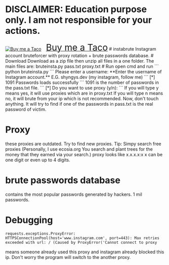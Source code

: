 # DISCLAIMER: Education purpose only. I am not responsible for your actions.
<link href="https://fonts.googleapis.com/css?family=Cookie" rel="stylesheet"><a class="bmc-button" target="_blank" href="https://www.buymeacoffee.com/shyngysdev"><img src="https://cdn.buymeacoffee.com/buttons/bmc-new-btn-logo.svg" alt="Buy me a Taco"><span style="margin-left:15px;font-size:28px !important;">Buy me a Taco</span></a>
# instabrute
Instagram account bruteforcer with proxy rotation + brute passwords database.
# Download
Download as a zip file then unzip all files in a one folder.
The main files are: bruteinsta.py pass.txt proxy.txt
# Run
open cmd and run 
```
python bruteinsta.py
```
Please enter a username:
**Enter the username of Instagram account.** E.G. shyngys.dev (my instagram, follow me)
```
[*] 1091 Passwords loads successfully
```
1091 is the number of passwords in the pass.txt file.
```
[*] Do you want to use proxy (y/n):
```
If you will type y means yes, it will use proxies which are in proxy.txt 
If you will type n means no, it will brute from your ip which is not recommended.
Now, don't touch anything. It will try to find if one of the passwords in pass.txt is the real password of victim.

# Proxy
these proxies are outdated. Try to find new proxies. 
Tip: Simpy search free proxies (Personally, I use ecosia.org You search and plant trees for the money that they earned via your search.)
proxy looks like x.x.x.x:x
x can be one digit or even up to 4 digits.

# brute passwords database
contains the most popular passwords generated by hackers. 1 mil passwords.

# Debugging
```
requests.exceptions.ProxyError: HTTPSConnectionPool(host='www.instagram.com', port=443): Max retries exceeded with url: / (Caused by ProxyError('Cannot connect to proxy
```
means someone already used this proxy and instagram already blocked this ip. Don't worry the program will switch to the another proxy.
